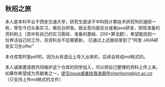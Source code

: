 秋招之旅
------
本人是本科毕业于西安交通大学，研究生就读于中科院计算技术研究所的渣硕一枚，曾在今日头条实习，做后台研发。就业意向是后台或者java研发，把现准备的资料附上（其中有自己的实习面经、准备的基础、200+算法题），希望能找到一份养活自己的工作。另资料会不定期更新。
已通过上述面经拿到了“阿里 JAVA研发实习生offer”

本仓库暂时是pdf的，因为从有道云上导入出来的，后续会转成md格式的。

本人诚挚邀请想共同维护这个仓库的同学加入，可以把自己整理的资料上传上来。如果你希望成为贡献者之一，提交issue或者给我发邮件shenhong@ict.ac.cn（只支持上传md格式的文件）

